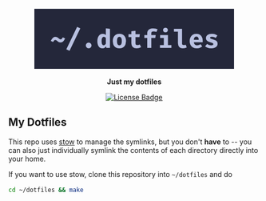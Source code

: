 <!-- Please be careful editing the below HTML, as GitHub is quite finicky with anything that looks like an HTML tag in GitHub Flavored Markdown. -->
<p align="center">
  <img src="assets/banner.png" alt="Banner">
</p>
<p align="center">
  <b>Just my dotfiles</b>
</p>
<p align="center">
  <a href="https://github.com/mbssio/dotfiles/blob/master/LICENSE.md">
    <img alt="License Badge" src="https://img.shields.io/github/license/mbssio/dotfiles">
  </a>
</p>

## My Dotfiles

This repo uses [stow][] to manage the symlinks, but you don't **have** to --
you can also just individually symlink the contents of each directory directly
into your home.

If you want to use stow, clone this repository into `~/dotfiles` and do

```sh
cd ~/dotfiles && make
```

[stow]: https://www.gnu.org/software/stow/

